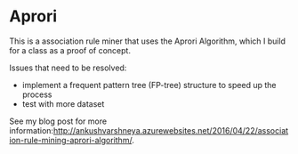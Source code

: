 # Aprori
This is a association rule miner that uses the Aprori Algorithm, which I build for a class as a proof of concept.

Issues that need to be resolved:
- implement a frequent pattern tree (FP-tree) structure to speed up the process
- test with more dataset

See my blog post for more information:http://ankushvarshneya.azurewebsites.net/2016/04/22/association-rule-mining-aprori-algorithm/.
